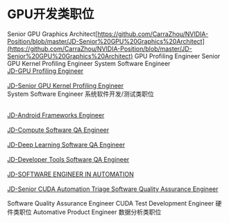 

# GPU开发类职位 #

Senior GPU Graphics Architect[https://github.com/CarraZhou/NVIDIA-Position/blob/master/JD-Senior%20GPU%20Graphics%20Architect](https://github.com/CarraZhou/NVIDIA-Position/blob/master/JD-Senior%20GPU%20Graphics%20Architect)
GPU Profiling Engineer
Senior GPU Kernel Profiling Engineer
System Software Engineer
<br/>[JD-GPU Profiling Engineer](https://github.com/CarraZhou/NVIDIA-Position/blob/master/JD-GPU%20Profiling%20Engineer "JD-GPU Profiling Engineer")</br>
<br/>[JD-Senior GPU Kernel Profiling Engineer](https://github.com/CarraZhou/NVIDIA-Position/blob/master/JD-Senior%20GPU%20Kernel%20Profiling%20Engineer "JD-Senior GPU Kernel Profiling Engineer")</br>
System Software Engineer
系统软件开发/测试类职位

<br/>[JD-Android Frameworks Engineer](https://github.com/CarraZhou/NVIDIA-Position/blob/master/JD-Android%20Frameworks%20Engineer "JD-Android Frameworks Engineer") </br>
<br/>[JD-Compute Software QA Engineer](https://github.com/CarraZhou/NVIDIA-Position/blob/master/JD-Compute%20Software%20QA%20Engineer "JD-Compute Software QA Engineer")</br>
<br/>[JD-Deep Learning Software QA Engineer](https://github.com/CarraZhou/NVIDIA-Position/blob/master/JD-Deep%20Learning%20Software%20QA%20Engineer "JD-Deep Learning Software QA Engineer")</br>
<br/>[JD-Developer Tools Software QA Engineer](https://github.com/CarraZhou/NVIDIA-Position/blob/master/JD-Developer%20Tools%20Software%20QA%20Engineer "JD-Developer Tools Software QA Engineer")</br>
<br/>[JD-SOFTWARE ENGINEER IN AUTOMATION](https://github.com/CarraZhou/NVIDIA-Position/blob/master/JD-SOFTWARE%20ENGINEER%20IN%20AUTOMATION "JD-SOFTWARE ENGINEER IN AUTOMATION")</br>
<br/>[JD-Senior CUDA Automation Triage Software Quality Assurance Engineer](https://github.com/CarraZhou/NVIDIA-Position/blob/master/JD-Senior%20CUDA%20Automation%20Triage%20Software%20Quality%20Assurance%20Engineer "JD-Senior CUDA Automation Triage Software Quality Assurance Engineer")</br>

Software Quality Assurance Engineer
CUDA Test Development Engineer
硬件类职位
Automative Product Engineer
数据分析类职位






